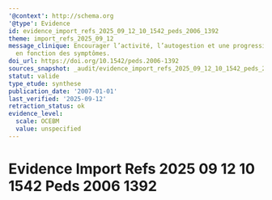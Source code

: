 ```yaml
---
'@context': http://schema.org
'@type': Evidence
id: evidence_import_refs_2025_09_12_10_1542_peds_2006_1392
theme: import_refs_2025_09_12
message_clinique: Encourager l’activité, l’autogestion et une progression graduée
  en fonction des symptômes.
doi_url: https://doi.org/10.1542/peds.2006-1392
sources_snapshot: _audit/evidence_import_refs_2025_09_12_10_1542_peds_2006_1392.json
statut: valide
type_etude: synthese
publication_date: '2007-01-01'
last_verified: '2025-09-12'
retraction_status: ok
evidence_level:
  scale: OCEBM
  value: unspecified
---
```

# Evidence Import Refs 2025 09 12 10 1542 Peds 2006 1392

